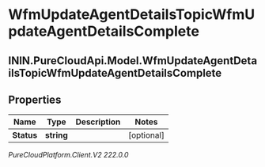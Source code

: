 # WfmUpdateAgentDetailsTopicWfmUpdateAgentDetailsComplete

## ININ.PureCloudApi.Model.WfmUpdateAgentDetailsTopicWfmUpdateAgentDetailsComplete

## Properties

|Name | Type | Description | Notes|
|------------ | ------------- | ------------- | -------------|
| **Status** | **string** |  | [optional] |



_PureCloudPlatform.Client.V2 222.0.0_
